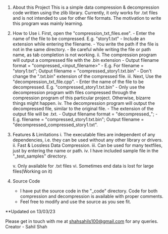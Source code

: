 1. About this Project
    This is a simple data compression & decompression code written using the zlib library. Currently, it only works for .txt files and is not intended to use for other file formats.
    The motivation to write this program was mainly learning.

2. How to Use
    i. First, open the "compression_txt_files.exe". 
        - Enter the name of the file to be compressed. E.g. "story1.txt"
        - Include an extension while entering the filename.
        - You write the path if the file is not in the same directory.
        - Be careful while writing the file or path name, as tab completion is not working.
    ii. The compression program will output a compressed file with the .bin extension
        - Output filename format = "compressed_<input_filename>"
        - E.g. For filename = "story1.txt"; Output filename = "compressed_story1.txt.bin"
        - Don't change the ".txt.bin" extension of the compressed file.
    iii. Next, Use the "decompression_txt_file.cpp".
        - Enter the name of the file to be decompressed. E.g. "compressed_story1.txt.bin"
        - Only use the decompression program with files compressed through the compression program of this particular project. Otherwise, bizarre things might 				  happen.
    iv. The decompression program will output the decompressed file, similar to the original file.
        - The extension of the output file will be .txt.
        - Output filename format = "decompressed_<inputfilename>";
        - E.g. filename = "compressed_story1.txt.bin"; Output filename = "decompressed_compressed_story1.txt".

3. Features & Limitations
    i. The executable files are independent of any dependencies, i.e. they can be used without any other library or drivers.
    ii. Fast & Lossless Data Compression.
    iii. Can be used for many textfiles, just by entering the name or path.
    iv. I have included sample file in the "_test_samples" directory.

    v. Only available for .txt files
    vi. Sometimes end data is lost for large files(Working on it)

7. Source Code
    - I have put the source code in the "_code" directory. Code for both compression and decompression is available with proper comments.
    - Feel free to modify and use the source as you see fit.

**Updated on 13/03/23

Please get in touch with me at shahsahils100@gmail.com for any queries.
Creator - Sahil Shah

